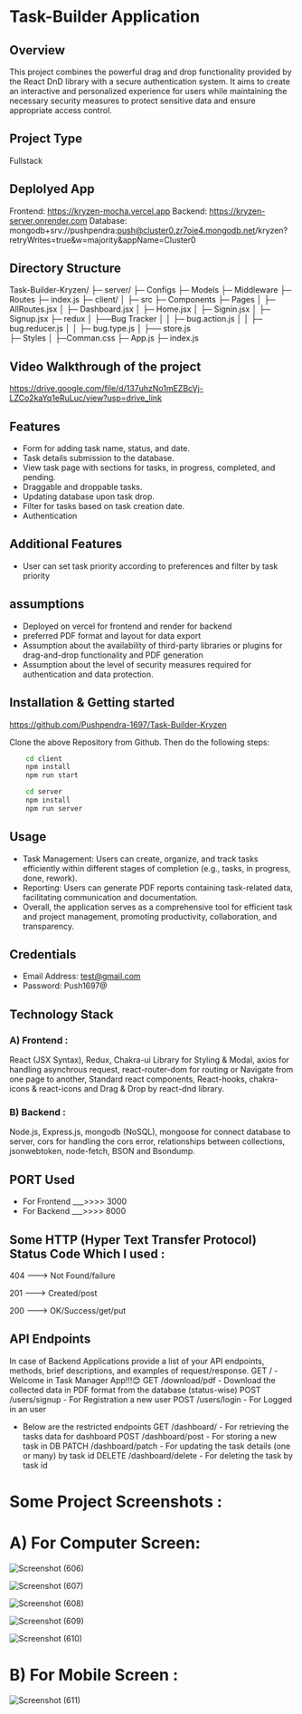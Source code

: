 # Task-Builder Application

## Overview
This project combines the powerful drag and drop functionality provided by the React DnD library with a secure authentication system. It aims to create an interactive and personalized experience for users while maintaining the necessary security measures to protect sensitive data and ensure appropriate access control.

## Project Type
Fullstack

## Deplolyed App
Frontend: https://kryzen-mocha.vercel.app
Backend: https://kryzen-server.onrender.com
Database: mongodb+srv://pushpendra:push@cluster0.zr7oie4.mongodb.net/kryzen?retryWrites=true&w=majority&appName=Cluster0

## Directory Structure
Task-Builder-Kryzen/
├─ server/
     ├─ Configs
     ├─ Models
     ├─ Middleware
     ├─ Routes
     ├─ index.js
├─ client/
│  ├─ src
      ├─ Components
      ├─ Pages
      │     ├─ AllRoutes.jsx
      │     ├─ Dashboard.jsx
      │     ├─ Home.jsx
      │     ├─ Signin.jsx
      │     ├─ Signup.jsx
      ├─ redux
      │      ├──Bug Tracker
      │      │    ├─ bug.action.js
      │      │    ├─ bug.reducer.js
      │      │    ├─ bug.type.js
      │      ├── store.js      
      ├─ Styles 
      │     ├─Comman.css
      ├─  App.js
      ├─  index.js


## Video Walkthrough of the project
https://drive.google.com/file/d/137uhzNo1mEZBcVj-LZCo2kaYq1eRuLuc/view?usp=drive_link

## Features
- Form for adding task name, status, and date.
- Task details submission to the database.
- View task page with sections for tasks, in progress, completed, and pending.
- Draggable and droppable tasks.
- Updating database upon task drop.
- Filter for tasks based on task creation date.
- Authentication

## Additional Features
- User can set task priority according to preferences and filter by task priority

## assumptions
- Deployed on vercel for frontend and render for backend
- preferred PDF format and layout for data export
- Assumption about the availability of third-party libraries or plugins for drag-and-drop functionality and PDF generation
- Assumption about the level of security measures required for authentication and data protection.

## Installation & Getting started

https://github.com/Pushpendra-1697/Task-Builder-Kryzen

Clone the above Repository from Github. Then do the following steps:

```bash
    cd client
    npm install
    npm run start

    cd server
    npm install
    npm run server
```
## Usage
- Task Management: Users can create, organize, and track tasks efficiently within different stages of completion (e.g., tasks, in progress, done, rework).
- Reporting: Users can generate PDF reports containing task-related data, facilitating communication and documentation.
- Overall, the application serves as a comprehensive tool for efficient task and project management, promoting productivity, collaboration, and transparency.

## Credentials
- Email Address: test@gmail.com
- Password: Push1697@

## Technology Stack
### A) Frontend :
React (JSX Syntax), Redux, Chakra-ui Library for Styling & Modal, axios for handling asynchrous request, react-router-dom for routing or Navigate from one page to another, Standard react components, React-hooks, chakra-icons & react-icons and Drag & Drop by react-dnd library.
### B) Backend :
Node.js, Express.js, mongodb (NoSQL), mongoose for connect database to server, cors for handling the cors error, relationships between collections, jsonwebtoken, node-fetch, BSON and Bsondump.

## PORT Used
- For Frontend ___>>>> 3000
- For Backend ___>>>> 8000

## Some HTTP (Hyper Text Transfer Protocol) Status Code Which I used :
404 ---> Not Found/failure

201 ---> Created/post

200 --->  OK/Success/get/put

## API Endpoints
In case of Backend Applications provide a list of your API endpoints, methods, brief descriptions, and examples of request/response.
GET / - Welcome in Task Manager App!!!😊
GET /download/pdf - Download the collected data in PDF format from the database (status-wise)
POST /users/signup - For Registration a new user
POST /users/login - For Logged in an user

- Below are the restricted endpoints
GET /dashboard/ - For retrieving the tasks data for dashboard
POST /dashboard/post - For storing a new task in DB
PATCH /dashboard/patch - For updating the task details (one or many) by task id
DELETE /dashboard/delete - For deleting the task by task id


# Some Project Screenshots :
# A) For Computer Screen:
![Screenshot (606)](https://github.com/Pushpendra-1697/Task-Builder-Kryzen/assets/104748364/ff85d3fd-a703-4fa0-97d8-471a6ab04c40)

![Screenshot (607)](https://github.com/Pushpendra-1697/Task-Builder-Kryzen/assets/104748364/57e85a20-f54d-40a2-a8aa-45d24296d8de)

![Screenshot (608)](https://github.com/Pushpendra-1697/Task-Builder-Kryzen/assets/104748364/6384cb76-9255-474e-b824-f11c553f4d60)

![Screenshot (609)](https://github.com/Pushpendra-1697/Task-Builder-Kryzen/assets/104748364/58c6eaaa-a598-497e-b465-510ab620337e)

![Screenshot (610)](https://github.com/Pushpendra-1697/Task-Builder-Kryzen/assets/104748364/5948c0d0-0d4a-4a85-b10e-9c86f0cfef69)

# B) For Mobile Screen :
![Screenshot (611)](https://github.com/Pushpendra-1697/Task-Builder-Kryzen/assets/104748364/2b9ae15a-e00a-4d88-9859-a024a5767a27)
